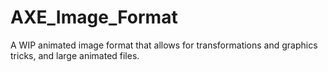 # AXE_Image_Format
A WIP animated image format that allows for transformations and graphics tricks, and large animated files.
